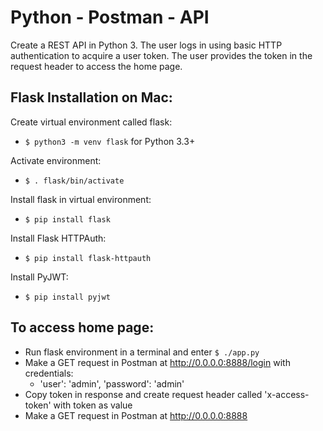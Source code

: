 # Python - Postman - API
Create a REST API in Python 3. The user logs in using basic HTTP authentication to acquire a user token. The user provides the token in the request header to access the home page. 

## Flask Installation on Mac:
Create virtual environment called flask:
- `$ python3 -m venv flask` for Python 3.3+

Activate environment:
- `$ . flask/bin/activate`

Install flask in virtual environment:
- `$ pip install flask`

Install Flask HTTPAuth:
- `$ pip install flask-httpauth`

Install PyJWT:
- `$ pip install pyjwt`

## To access home page:
- Run flask environment in a terminal and enter `$ ./app.py`
- Make a GET request in Postman at http://0.0.0.0:8888/login with credentials: 
  - 'user': 'admin', 'password': 'admin'
- Copy token in response and create request header called 'x-access-token' with token as value
- Make a GET request in Postman at http://0.0.0.0:8888
